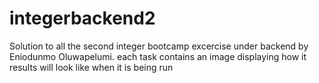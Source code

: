 # integerbackend2
Solution to all the second integer bootcamp excercise under backend by Eniodunmo Oluwapelumi. each task contains an image displaying how it results will look like when it is being run
